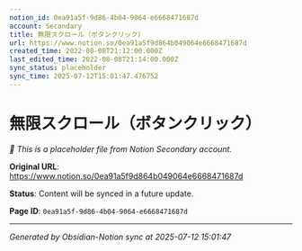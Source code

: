 ```yaml
---
notion_id: 0ea91a5f-9d86-4b04-9064-e6668471687d
account: Secondary
title: 無限スクロール（ボタンクリック）
url: https://www.notion.so/0ea91a5f9d864b049064e6668471687d
created_time: 2022-08-08T21:12:00.000Z
last_edited_time: 2022-08-08T21:14:00.000Z
sync_status: placeholder
sync_time: 2025-07-12T15:01:47.476752
---
```


# 無限スクロール（ボタンクリック）

*🔄 This is a placeholder file from Notion Secondary account.*

**Original URL**: https://www.notion.so/0ea91a5f9d864b049064e6668471687d

**Status**: Content will be synced in a future update.

**Page ID**: `0ea91a5f-9d86-4b04-9064-e6668471687d`

---

*Generated by Obsidian-Notion sync at 2025-07-12 15:01:47*
